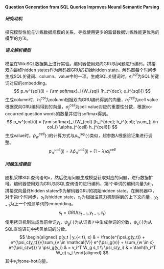 #### Question Generation from SQL Queries Improves Neural Semantic Parsing

##### 研究动机

探究模型性能与训练数据规模的关系，寻找使用更少的监督数据训练性能更优秀的模型的方法。

##### 语义解析模型

模型在WikiSQL数据集上进行实验。编码器使用双向GRU对问题进行编码，拼接双向最终hidden states作为解码器GRU的初始hidden state。解码器每个时间步生成SQL关键词、column、value中的一项。生成SQL关键词时，$e_i^{sql}$为SQL关键词对应的embedding。
$$
p_w^{sql}(i) = {\rm softmax}_i (W_{sql} [h_t^{dec}; e_i^{sql}])
$$
生成column时，$h_i^{col}$为column根据双向GRU编码得到的向量，$h_j^{cell}$为cell value根据双向GRU编码得到的向量，$\alpha_j^{cell}$为cell value对应的重要性分数，根据co-occurred question words的数量并进行softmax得到。
$$
p_w^{col}(i) = {\rm softmax}_i (W_{col} [h_t^{dec}; h_i^{col}; \sum_{j \in col_i} \alpha_j^{cell} h_j^{cell}])
$$
生成value时，$\hat{p}_w^{cell}(\cdot)$的计算方式与$p_w^{sql}(\cdot)$类似，超参数$\lambda$根据验证集进行调整。
$$
p_w^{cell}(j) = \lambda \hat{p}_w^{cell}(j) + (1 - \lambda) \alpha_j^{cell}
$$

##### 问题生成模型

随机采样SQL查询语句$x$，然后使用问题生成模型获取对应的问题，进行数据扩增。编码器使用双向GRU对SQL查询语句进行编码，第$i$个单词的编码向量为$h_i$，拼接双向最终hidden states作为解码器GRU的初始hidden state。在解码器中，对于第$t$个时间步，$s_t$为hidden state，$c_t$为根据注意力机制得到的上下文向量，$y_{t - 1}$为上一个预测单词的embedding。
$$
s_t = GRU(s_{t - 1}, y_{t - 1}, c_t)
$$
使用拷贝机制生成当前单词$y_t$，$\psi_g(\cdot)$为从词表$\mathcal{V}$中生成单词的分数，$\psi_c(\cdot)$为从SQL查询语句中拷贝单词的分数。
$$
\begin{aligned}
p(y_t | y_{< t}, x) & = \frac{e^{\psi_g(y_t)} + e^{\psi_c(y_t)}}{\sum_{v \in \mathcal{V}} e^{\psi_g(v)} + \sum_{w \in x} e^{\psi_c(w)}} \\
\psi_g(y_i) & = v_i^T W_g s_t \\
\psi_c(y_i) & = \tanh(h_i^T W_c) s_t
\end{aligned}
$$
其中$v_i$为one-hot向量。

